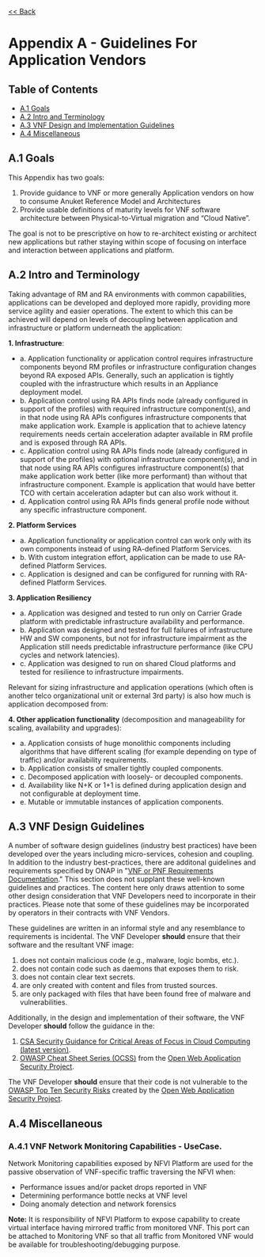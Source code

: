 [<< Back](../../ref_model)
# Appendix A - Guidelines For Application Vendors

## Table of Contents
* [A.1 Goals](#A.1)
* [A.2 Intro and Terminology](#A.2)
* [A.3 VNF Design and Implementation Guidelines](#A.3)
* [A.4 Miscellaneous](#A.4)

<a name="A.1"></a>
## A.1 Goals
This Appendix has two goals:
1. Provide guidance to VNF or more generally Application vendors on how to consume Anuket Reference Model and Architectures
2. Provide usable definitions of maturity levels for VNF software architecture between Physical-to-Virtual migration and “Cloud Native”.

The goal is not to be prescriptive on how to re-architect existing or architect new applications but rather staying within scope of focusing on interface and interaction between applications and platform.

<a name="A.2"></a>
## A.2 Intro and Terminology

Taking advantage of RM and RA environments with common capabilities, applications can be developed and deployed more rapidly, providing more service agility and easier operations. The extent to which this can be achieved will depend on levels of decoupling between application and infrastructure or platform underneath the application:

**1. Infrastructure**:
- a. Application functionality or application control requires infrastructure components beyond RM profiles or infrastructure configuration changes beyond RA exposed APIs. Generally, such an application is tightly coupled with the infrastructure which results in an Appliance deployment model.
- b. Application control using RA APIs finds node (already configured in support of the profiles) with required infrastructure component(s), and in that node using RA APIs configures infrastructure components that make application work. Example is application that to achieve latency requirements needs certain acceleration adapter available in RM profile and is exposed through RA APIs.
- c. Application control using RA APIs finds node (already configured in support of the profiles) with optional infrastructure component(s), and in that node using RA APIs configures infrastructure component(s) that make application work better (like more performant) than without that infrastructure component. Example is application that would have better TCO with certain acceleration adapter but can also work without it.
- d. Application control using RA APIs finds general profile node without any specific infrastructure component.

**2. Platform Services**
- a. Application functionality or application control can work only with its own components instead of using RA-defined Platform Services.
- b. With custom integration effort, application can be made to use RA-defined Platform Services.
- c. Application is designed and can be configured for running with RA-defined Platform Services.

**3. Application Resiliency**
- a. Application was designed and tested to run only on Carrier Grade platform with predictable infrastructure availability and performance.
- b. Application was designed and tested for full failures of infrastructure HW and SW components, but not for infrastructure impairment as the Application still needs predictable infrastructure performance (like CPU cycles and network latencies).
- c. Application was designed to run on shared Cloud platforms and tested for resilience to infrastructure impairments.

Relevant for sizing infrastructure and application operations (which often is another telco organizational unit or external 3rd party) is also how much is application decomposed from:

**4. Other application functionality** (decomposition and manageability for scaling, availability and upgrades):
- a. Application consists of huge monolithic components including algorithms that have different scaling (for example depending on type of traffic) and/or availability requirements.
- b. Application consists of smaller tightly coupled components.
- c. Decomposed application with loosely- or decoupled components.
- d. Availability like N+K or 1+1 is defined during application design and not configurable at deployment time.
- e. Mutable or immutable instances of application components.




<a name="A.3"></a>
## A.3 VNF Design Guidelines
A number of software design guidelines (industry best practices) have been developed over the years including micro-services, cohesion and coupling. In addition to the industry best-practices, there are additonal guidelines and requirements specified by  ONAP in "[VNF or PNF Requirements Documentation](https://onap.readthedocs.io/en/latest/submodules/vnfrqts/requirements.git/docs/index.html)." This section does not supplant these well-known guidelines and practices. The content here only draws attention to some other design consideration that VNF Developers need to incorporate in their practices. Please note that some of these guidelines may be incorporated by operators in their contracts with VNF Vendors.


These guidelines are written in an informal style and any resemblance to requirements is incidental. The VNF Developer **should** ensure that their software and the resultant VNF image:
1. does not contain malicious code (e.g., malware, logic bombs, etc.).
1. does not contain code such as daemons that exposes them to risk.
1. does not contain clear text secrets.
1. are only created with content and files from trusted sources.
1. are only packaged with files that have been found free of malware and vulnerabilities.

Additionally, in the design and implementation of their software, the VNF Developer **should** follow the guidance in the:
1. [CSA Security Guidance for Critical Areas of Focus in Cloud Computing (latest version)](https://cloudsecurityalliance.org).
1. [OWASP Cheat Sheet Series (OCSS)](https://github.com/OWASP/CheatSheetSeries) from the [Open Web Application Security Project](https://www.owasp.org).

The VNF Developer **should** ensure that their code is not vulnerable to the [OWASP Top Ten Security Risks](https://owasp.org/www-project-top-ten/) created by the [Open Web Application Security Project](https://www.owasp.org).


<a name="A.4"></a>
## A.4 Miscellaneous
### A.4.1 VNF Network Monitoring Capabilities - UseCase.
Network Monitoring capabilities exposed by NFVI Platform are used for the passive observation of VNF-specific traffic traversing the NFVI when:
* Performance issues and/or packet drops reported in VNF
* Determining performance bottle necks at VNF level
* Doing anomaly detection and network forensics

**Note:** It is responsibility of NFVI Platform to expose capability to create virtual interface having mirrored traffic from monitored VNF. This port can be attached to Monitoring VNF so that all traffic from Monitored VNF would be available for troubleshooting/debugging purpose.
